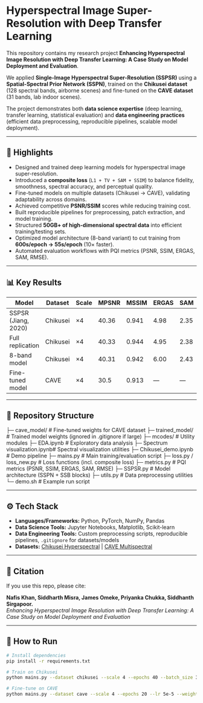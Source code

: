# Hyperspectral Image Super-Resolution with Deep Transfer Learning

This repository contains my research project **Enhancing Hyperspectral Image Resolution with Deep Transfer Learning: A Case Study on Model Deployment and Evaluation**.  

We applied **Single-Image Hyperspectral Super-Resolution (SSPSR)** using a **Spatial-Spectral Prior Network (SSPN)**, trained on the **Chikusei dataset** (128 spectral bands, airborne scenes) and fine-tuned on the **CAVE dataset** (31 bands, lab indoor scenes).  

The project demonstrates both **data science expertise** (deep learning, transfer learning, statistical evaluation) and **data engineering practices** (efficient data preprocessing, reproducible pipelines, scalable model deployment).  

---

## 🔑 Highlights
  - Designed and trained deep learning models for hyperspectral image super-resolution.  
  - Introduced a **composite loss** (`L1 + TV + SAM + SSIM`) to balance fidelity, smoothness, spectral accuracy, and perceptual quality.  
  - Fine-tuned models on multiple datasets (Chikusei → CAVE), validating adaptability across domains.  
  - Achieved competitive **PSNR/SSIM** scores while reducing training cost.  
  - Built reproducible pipelines for preprocessing, patch extraction, and model training.  
  - Structured **50GB+ of high-dimensional spectral data** into efficient training/testing sets.  
  - Optimized model architecture (8-band variant) to cut training from **600s/epoch → 55s/epoch** (10× faster).  
  - Automated evaluation workflows with PQI metrics (PSNR, SSIM, ERGAS, SAM, RMSE).  

---

## 📊 Key Results
| Model | Dataset | Scale | MPSNR | MSSIM | ERGAS | SAM | Time/Epoch |
|-------|---------|-------|-------|-------|-------|-----|------------|
| SSPSR (Jiang, 2020) | Chikusei | ×4 | 40.36 | 0.941 | 4.98 | 2.35 | N/A |
| Full replication | Chikusei | ×4 | 40.33 | 0.944 | 4.95 | 2.38 | 600s |
| 8-band model | Chikusei | ×4 | 40.31 | 0.942 | 6.00 | 2.43 | **55s** |
| Fine-tuned model | CAVE | ×4 | 30.5 | 0.913 | — | — | — |

---

## 📂 Repository Structure

├─ cave_model/ # Fine-tuned weights for CAVE dataset
├─ trained_model/ # Trained model weights (ignored in .gitignore if large)
├─ mcodes/ # Utility modules
├─ EDA.ipynb # Exploratory data analysis
├─ Spectrum visualization.ipynb# Spectral visualization utilities
├─ Chikusei_demo.ipynb # Demo pipeline
├─ mains.py # Main training/evaluation script
├─ loss.py / loss_new.py # Loss functions (incl. composite loss)
├─ metrics.py # PQI metrics (PSNR, SSIM, ERGAS, SAM, RMSE)
├─ SSPSR.py # Model architecture (SSPN + SSB blocks)
├─ utils.py # Data preprocessing utilities
└─ demo.sh # Example run script


---

## ⚙️ Tech Stack
- **Languages/Frameworks:** Python, PyTorch, NumPy, Pandas  
- **Data Science Tools:** Jupyter Notebooks, Matplotlib, Scikit-learn  
- **Data Engineering Tools:** Custom preprocessing scripts, reproducible pipelines, `.gitignore` for datasets/models  
- **Datasets:** [Chikusei Hyperspectral](http://www.sal.t.u-tokyo.ac.jp/nus/dataset/Chikusei/) | [CAVE Multispectral](https://www.cs.columbia.edu/CAVE/databases/multispectral/)

---

## 📜 Citation
If you use this repo, please cite:  

**Nafis Khan, Siddharth Misra, James Omeke, Priyanka Chukka, Siddhanth Sirgapoor.**  
*Enhancing Hyperspectral Image Resolution with Deep Transfer Learning: A Case Study on Model Deployment and Evaluation*  

---

## 🚀 How to Run
```bash
# Install dependencies
pip install -r requirements.txt

# Train on Chikusei
python mains.py --dataset chikusei --scale 4 --epochs 40 --batch_size 32

# Fine-tune on CAVE
python mains.py --dataset cave --scale 4 --epochs 20 --lr 5e-5 --weights trained_model/chikusei_best.pt


